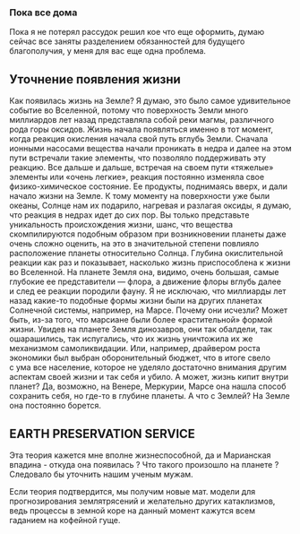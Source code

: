 ### Пока все дома

Пока я не потерял рассудок решил кое что еще оформить, думаю сейчас все заняты разделением обязанностей для будущего благополучия, у меня для вас еще одна проблема.

## Уточнение появления жизни

Как появилась жизнь на Земле? Я думаю, это было самое удивительное событие во Вселенной, потому что поверхность Земли много миллиардов лет назад представляла собой реки магмы, различного рода горы оксидов. Жизнь начала появляться именно в тот момент, когда реакция окисления начала свой путь вглубь Земли. Сначала ионными насосами вещества начали проникать в недра и далее на этом пути встречали такие элементы, что позволяло поддерживать эту реакцию. Все дальше и дальше, встречая на своем пути «тяжелые» элементы или «очень легкие», реакция постоянно изменяла свое физико-химическое состояние. Ее продукты, поднимаясь вверх, и дали начало жизни на Земле. К тому моменту на поверхности уже были океаны, Солнце нам их подарило, нагревая и разлагая оксиды, я думаю, что реакция в недрах идет до сих пор. Вы только представьте уникальность происхождения жизни, шанс, что вещества скомпилируются подобным образом при возникновении планеты даже очень сложно оценить, на это в значительной степени повлияло расположение планеты относительно Солнца. Глубина окислительной реакции как раз и показывает, насколько жизнь приспособлена к жизни во Вселенной. На планете Земля она, видимо, очень большая, самые глубокие ее представители — флора, а движение флоры вглубь далее и след ее реакции породили фауну. Я не исключаю, что миллиарды лет назад какие-то подобные формы жизни были на других планетах Солнечной системы, например, на Марсе. Почему они исчезли? Может быть, из-за того, что марсиане были более «растительной» формой жизни. Увидев на планете Земля динозавров, они так обалдели, так ошарашились, так испугались, что их жизнь уничтожила их же механизмом самоликвидации. Или, например, драйвером роста экономики был выбран оборонительный бюджет, что в итоге свело с ума все население, которое не уделяло достаточно внимания другим аспектам своей жизни и так себя и убило. А может, жизнь кипит внутри планет? Да, возможно, на Венере, Меркурии, Марсе она нашла способ сохранить себя, но где-то в глубине планеты. А что с Землей? На Земле она постоянно борется.

## EARTH PRESERVATION SERVICE

Эта теория кажется мне вполне жизнеспособной, да и Марианская впадина - откуда она появилась ? Что такого произошло на планете ? Следовало бы уточнить нашим ученым мужам.

Если теория подтвердится, мы получим новые мат. модели для прогнозирования землятрясений и желательно других катаклизмов, ведь процессы в земной коре на данный момент кажутся всем гаданием на кофейной гуще.
